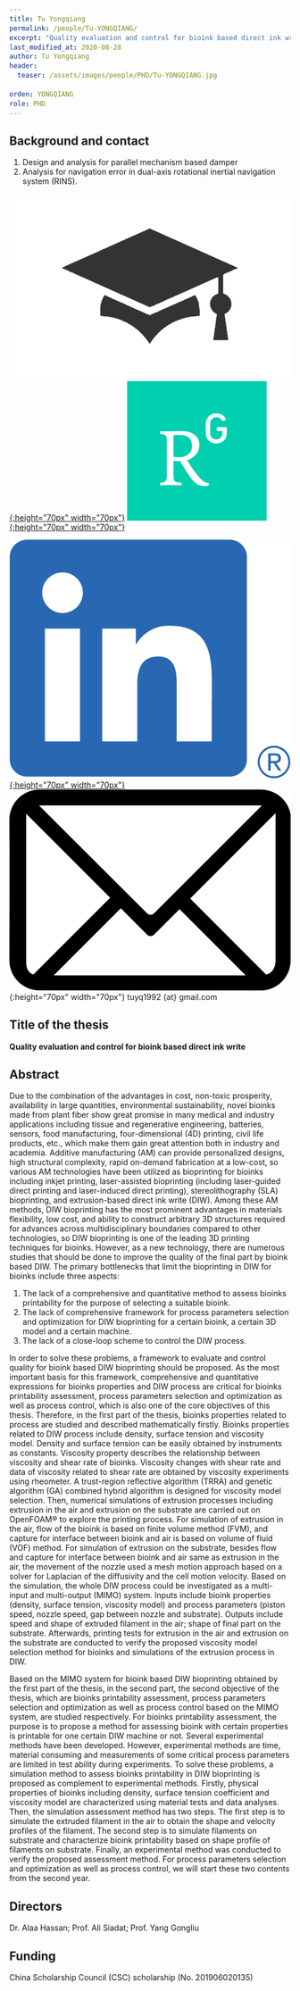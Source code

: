 ```yaml
---
title: Tu Yongqiang
permalink: /people/Tu-YONGQIANG/
excerpt: "Quality evaluation and control for bioink based direct ink write"
last_modified_at: 2020-08-28
author: Tu Yongqiang
header:
  teaser: /assets/images/people/PHD/Tu-YONGQIANG.jpg

orden: YONGQIANG
role: PHD
---
```


## Background and contact 


1. Design and analysis for parallel mechanism based damper 
2. Analysis for navigation error in dual-axis rotational inertial navigation system (RINS).  


[![Google Scholar](/assets/images/people/PHD/scholar.png){:height="70px" width="70px"}](https://scholar.google.com/citations?user=cELZ2BMAAAAJ&hl=fr) [![ResearchGate](/assets/images/people/PHD/researchgate.png){:height="70px" width="70px"}](https://www.researchgate.net/profile/Yongqiang_Tu)
 
[![LinkedIn](/assets/images/people/PHD/linkedin.png){:height="70px" width="70px"}](https://www.linkedin.com/in/勇强-涂-14a6671b5/) ![Email](/assets/images/people/PHD/mail.png){:height="70px" width="70px"} tuyq1992 {at} gmail.com



## Title of the thesis

**Quality evaluation and control for bioink based direct ink write**

## Abstract

Due to the combination of the advantages in cost, non-toxic prosperity, availability in large quantities, environmental sustainability, novel bioinks made from plant fiber show great promise in many medical and industry applications including tissue and regenerative engineering, batteries, sensors, food manufacturing, four-dimensional (4D) printing, civil life products, etc., which make them gain great attention both in industry and academia. Additive manufacturing (AM) can provide personalized designs, high structural complexity, rapid on-demand fabrication at a low-cost, so various AM technologies have been utilized as bioprinting for bioinks including inkjet printing, laser-assisted bioprinting (including laser-guided direct printing and laser-induced direct printing), stereolithography (SLA) bioprinting, and extrusion-based direct ink write (DIW). Among these AM methods, DIW bioprinting has the most prominent advantages in materials flexibility, low cost, and ability to construct arbitrary 3D structures required for advances across multidisciplinary boundaries compared to other technologies, so DIW bioprinting is one of the leading 3D printing techniques for bioinks. However, as a new technology, there are numerous studies that should be done to improve the quality of the final part by bioink based DIW. The primary bottlenecks that limit the bioprinting in DIW for bioinks include three aspects:

1. The lack of a comprehensive and quantitative method to assess bioinks printability for the purpose of selecting a suitable bioink.
2. The lack of comprehensive framework for process parameters selection and optimization for DIW bioprinting for a certain bioink, a certain 3D model and a certain machine.
3. The lack of a close-loop scheme to control the DIW process.  

In order to solve these problems, a framework to evaluate and control quality for bioink based DIW bioprinting should be proposed. As the most important basis for this framework, comprehensive and quantitative expressions for bioinks properties and DIW process are critical for bioinks printability assessment, process parameters selection and optimization as well as process control, which is also one of the core objectives of this thesis. Therefore, in the first part of the thesis, bioinks properties related to process are studied and described mathematically firstly. Bioinks properties related to DIW process include density, surface tension and viscosity model. Density and surface tension can be easily obtained by instruments as constants. Viscosity property describes the relationship between viscosity and shear rate of bioinks. Viscosity changes with shear rate and data of viscosity related to shear rate are obtained by viscosity experiments using rheometer. A trust-region reflective algorithm (TRRA) and genetic algorithm (GA) combined hybrid algorithm is designed for viscosity model selection. Then, numerical simulations of extrusion processes including extrusion in the air and extrusion on the substrate are carried out on OpenFOAM® to explore the printing process. For simulation of extrusion in the air, flow of the bioink is based on finite volume method (FVM), and capture for interface between bioink and air is based on volume of fluid (VOF) method. For simulation of extrusion on the substrate, besides flow and capture for interface between bioink and air same as extrusion in the air, the movement of the nozzle used a mesh motion approach based on a solver for Laplacian of the diffusivity and the cell motion velocity. Based on the simulation, the whole DIW process could be investigated as a multi-input and multi-output (MIMO) system. Inputs include bioink properties (density, surface tension, viscosity model) and process parameters (piston speed, nozzle speed, gap between nozzle and substrate). Outputs include speed and shape of extruded filament in the air; shape of final part on the substrate. Afterwards, printing tests for extrusion in the air and extrusion on the substrate are conducted to verify the proposed viscosity model selection method for bioinks and simulations of the extrusion process in DIW.  

Based on the MIMO system for bioink based DIW bioprinting obtained by the first part of the thesis, in the second part, the second objective of the thesis, which are bioinks printability assessment, process parameters selection and optimization as well as process control based on the MIMO system, are studied respectively.
For bioinks printability assessment, the purpose is to propose a method for assessing bioink with certain properties is printable for one certain DIW machine or not. Several experimental methods have been developed. However, experimental methods are time, material consuming and measurements of some critical process parameters are limited in test ability during experiments. To solve these problems, a simulation method to assess bioinks printability in DIW bioprinting is proposed as complement to experimental methods. Firstly, physical properties of bioinks including density, surface tension coefficient and viscosity model are characterized using material tests and data analyses. Then, the simulation assessment method has two steps. The first step is to simulate the extruded filament in the air to obtain the shape and velocity profiles of the filament. The second step is to simulate filaments on substrate and characterize bioink printability based on shape profile of filaments on substrate. Finally, an experimental method was conducted to verify the proposed assessment method.
For process parameters selection and optimization as well as process control, we will start these two contents from the second year. 


## Directors 

Dr. Alaa Hassan; Prof. Ali Siadat; Prof. Yang Gongliu

## Funding 

China Scholarship Council (CSC) scholarship (No. 201906020135)

